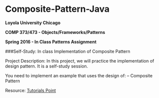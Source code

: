 # Composite-Pattern-Java

**Loyola University Chicago**

**COMP 373/473 - Objects/Frameworks/Patterns**

**Spring 2016 - In Class Patterns Assignment**

###Self-Study: In class Implementation of Composite Pattern

Project Description:
In this project, we will practice the implementation of design pattern.  It is a self-study session.

You need to implement an example that uses the design of:
–	Composite Pattern

Resource: [Tutorials Point](http://www.tutorialspoint.com/design_pattern/composite_pattern.htm)
